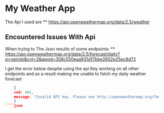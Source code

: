 # My Weather App

The Api I used are
** https://api.openweathermap.org/data/2.5/weather

## Encountered Issues With Api

When trying to The Json results of some endpoints:
** https://api.openweathermap.org/data/2.5/forecast/daily?q=nairobi&cnt=2&appid=358c550eaa931d17bbe2602e25ec8d72

I get the error below despite using the api Key working on all other endpoints and as a result making
me unable to fetch my daily weather forecast

````json
    {
    cod: 401,
    message: "Invalid API key. Please see http://openweathermap.org/faq#error401 for more info."
    }
````json

